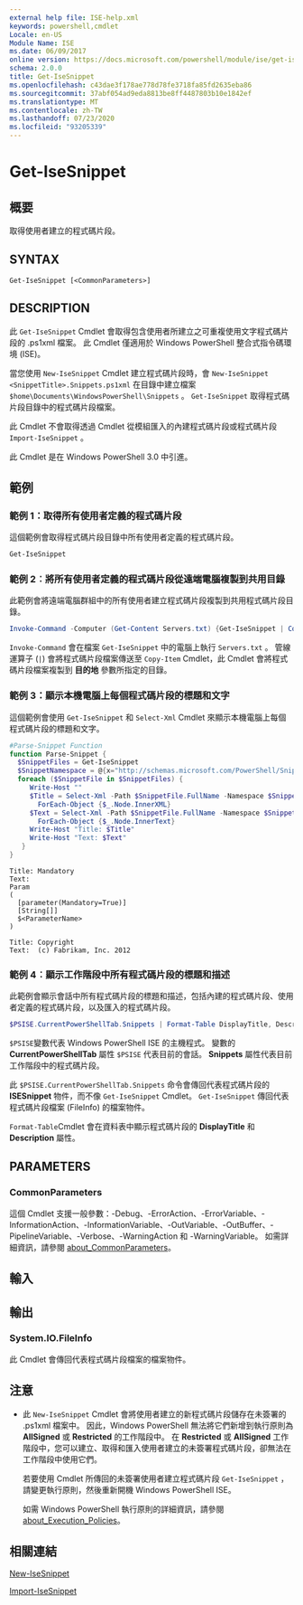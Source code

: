 ```yaml
---
external help file: ISE-help.xml
keywords: powershell,cmdlet
Locale: en-US
Module Name: ISE
ms.date: 06/09/2017
online version: https://docs.microsoft.com/powershell/module/ise/get-isesnippet?view=powershell-5.1&WT.mc_id=ps-gethelp
schema: 2.0.0
title: Get-IseSnippet
ms.openlocfilehash: c43dae3f178ae778d78fe3718fa85fd2635eba86
ms.sourcegitcommit: 37abf054ad9eda8813be8ff4487803b10e1842ef
ms.translationtype: MT
ms.contentlocale: zh-TW
ms.lasthandoff: 07/23/2020
ms.locfileid: "93205339"
---
```

# Get-IseSnippet

## 概要
取得使用者建立的程式碼片段。

## SYNTAX

```
Get-IseSnippet [<CommonParameters>]
```

## DESCRIPTION

此 `Get-IseSnippet` Cmdlet 會取得包含使用者所建立之可重複使用文字程式碼片段的 .ps1xml 檔案。 此 Cmdlet 僅適用於 Windows PowerShell 整合式指令碼環境 (ISE)。

當您使用 `New-IseSnippet` Cmdlet 建立程式碼片段時，會 `New-IseSnippet` `<SnippetTitle>.Snippets.ps1xml` 在目錄中建立檔案 `$home\Documents\WindowsPowerShell\Snippets` 。
`Get-IseSnippet` 取得程式碼片段目錄中的程式碼片段檔案。

此 Cmdlet 不會取得透過 Cmdlet 從模組匯入的內建程式碼片段或程式碼片段 `Import-IseSnippet` 。

此 Cmdlet 是在 Windows PowerShell 3.0 中引進。

## 範例

### 範例 1：取得所有使用者定義的程式碼片段

這個範例會取得程式碼片段目錄中所有使用者定義的程式碼片段。

```powershell
Get-IseSnippet
```

### 範例 2︰將所有使用者定義的程式碼片段從遠端電腦複製到共用目錄

此範例會將遠端電腦群組中的所有使用者建立程式碼片段複製到共用程式碼片段目錄。

```powershell
Invoke-Command -Computer (Get-Content Servers.txt) {Get-IseSnippet | Copy-Item -Destination \\Server01\Share01\Snippets}
```

`Invoke-Command` 會在檔案 `Get-IseSnippet` 中的電腦上執行 `Servers.txt` 。 管線運算子 (`|`) 會將程式碼片段檔案傳送至 `Copy-Item` Cmdlet，此 Cmdlet 會將程式碼片段檔案複製到 **目的地** 參數所指定的目錄。

### 範例 3：顯示本機電腦上每個程式碼片段的標題和文字

這個範例會使用 `Get-IseSnippet` 和 `Select-Xml` Cmdlet 來顯示本機電腦上每個程式碼片段的標題和文字。

```powershell
#Parse-Snippet Function
function Parse-Snippet {
  $SnippetFiles = Get-IseSnippet
  $SnippetNamespace = @{x="http://schemas.microsoft.com/PowerShell/Snippets"}
  foreach ($SnippetFile in $SnippetFiles) {
     Write-Host ""
     $Title = Select-Xml -Path $SnippetFile.FullName -Namespace $SnippetNamespace -XPath "//x:Title" |
       ForEach-Object {$_.Node.InnerXML}
     $Text = Select-Xml -Path $SnippetFile.FullName -Namespace $SnippetNamespace -XPath "//x:Script" |
       ForEach-Object {$_.Node.InnerText}
     Write-Host "Title: $Title"
     Write-Host "Text: $Text"
   }
}
```

```Output
Title: Mandatory
Text:
Param
(
  [parameter(Mandatory=True)]
  [String[]]
  $<ParameterName>
)

Title: Copyright
Text:  (c) Fabrikam, Inc. 2012
```

### 範例 4︰顯示工作階段中所有程式碼片段的標題和描述

此範例會顯示會話中所有程式碼片段的標題和描述，包括內建的程式碼片段、使用者定義的程式碼片段，以及匯入的程式碼片段。

```powershell
$PSISE.CurrentPowerShellTab.Snippets | Format-Table DisplayTitle, Description
```

`$PSISE`變數代表 Windows PowerShell ISE 的主機程式。 變數的 **CurrentPowerShellTab** 屬性 `$PSISE` 代表目前的會話。 **Snippets** 屬性代表目前工作階段中的程式碼片段。

此 `$PSISE.CurrentPowerShellTab.Snippets` 命令會傳回代表程式碼片段的 **ISESnippet** 物件，而不像 `Get-IseSnippet` Cmdlet。 `Get-IseSnippet` 傳回代表程式碼片段檔案 (FileInfo) 的檔案物件。

`Format-Table`Cmdlet 會在資料表中顯示程式碼片段的 **DisplayTitle** 和 **Description** 屬性。

## PARAMETERS

### CommonParameters

這個 Cmdlet 支援一般參數：-Debug、-ErrorAction、-ErrorVariable、-InformationAction、-InformationVariable、-OutVariable、-OutBuffer、-PipelineVariable、-Verbose、-WarningAction 和 -WarningVariable。 如需詳細資訊，請參閱 [about_CommonParameters](https://go.microsoft.com/fwlink/?LinkID=113216)。

## 輸入

## 輸出

### System.IO.FileInfo

此 Cmdlet 會傳回代表程式碼片段檔案的檔案物件。

## 注意

* 此 `New-IseSnippet` Cmdlet 會將使用者建立的新程式碼片段儲存在未簽署的 .ps1xml 檔案中。 因此，Windows PowerShell 無法將它們新增到執行原則為 **AllSigned** 或 **Restricted** 的工作階段中。 在 **Restricted** 或 **AllSigned** 工作階段中，您可以建立、取得和匯入使用者建立的未簽署程式碼片段，卻無法在工作階段中使用它們。

  若要使用 Cmdlet 所傳回的未簽署使用者建立程式碼片段 `Get-IseSnippet` ，請變更執行原則，然後重新開機 Windows PowerShell ISE。

  如需 Windows PowerShell 執行原則的詳細資訊，請參閱[about_Execution_Policies](../Microsoft.PowerShell.Core/About/about_Execution_Policies.md)。

## 相關連結

[New-IseSnippet](New-IseSnippet.md)

[Import-IseSnippet](Import-IseSnippet.md)
